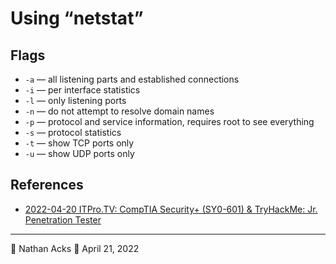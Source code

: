 # Using “netstat”

## Flags

* `-a` — all listening parts and established connections
* `-i` — per interface statistics
* `-l` — only listening ports
* `-n` — do not attempt to resolve domain names
* `-p` — protocol and service information, requires root to see everything
* `-s` — protocol statistics
* `-t` — show TCP ports only
* `-u` — show UDP ports only

## References

* [2022-04-20 ITPro.TV: CompTIA Security+ (SY0-601) & TryHackMe: Jr. Penetration Tester](../log/2022-04-20-itprotv-comptia-security-plus-and-tryhackme-jr-penetration-tester.md)

- - - -

<span aria-hidden="true">👤</span> Nathan Acks
<span aria-hidden="true">📅</span> April 21, 2022
